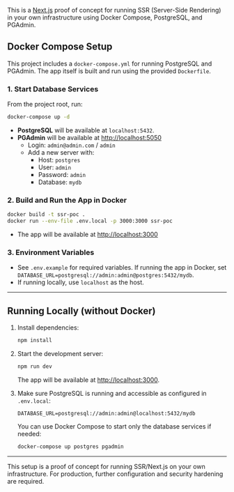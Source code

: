 This is a [Next.js](https://nextjs.org) proof of concept for running SSR (Server-Side Rendering) in your own infrastructure using Docker Compose, PostgreSQL, and PGAdmin.

## Docker Compose Setup

This project includes a `docker-compose.yml` for running PostgreSQL and PGAdmin. The app itself is built and run using the provided `Dockerfile`.

### 1. Start Database Services

From the project root, run:

```bash
docker-compose up -d
```

- **PostgreSQL** will be available at `localhost:5432`.
- **PGAdmin** will be available at [http://localhost:5050](http://localhost:5050)
  - Login: `admin@admin.com` / `admin`
  - Add a new server with:
    - Host: `postgres`
    - User: `admin`
    - Password: `admin`
    - Database: `mydb`

### 2. Build and Run the App in Docker

```bash
docker build -t ssr-poc .
docker run --env-file .env.local -p 3000:3000 ssr-poc
```

- The app will be available at [http://localhost:3000](http://localhost:3000)

### 3. Environment Variables

- See `.env.example` for required variables. If running the app in Docker, set `DATABASE_URL=postgresql://admin:admin@postgres:5432/mydb`.
- If running locally, use `localhost` as the host.

---

## Running Locally (without Docker)

1. Install dependencies:
   ```bash
   npm install
   ```
2. Start the development server:

   ```bash
   npm run dev
   ```

   The app will be available at [http://localhost:3000](http://localhost:3000).

3. Make sure PostgreSQL is running and accessible as configured in `.env.local`:
   ```
   DATABASE_URL=postgresql://admin:admin@localhost:5432/mydb
   ```
   You can use Docker Compose to start only the database services if needed:
   ```bash
   docker-compose up postgres pgadmin
   ```

---

This setup is a proof of concept for running SSR/Next.js on your own infrastructure. For production, further configuration and security hardening are required.
